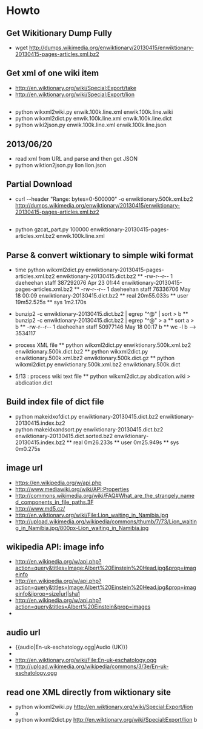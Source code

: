 # Howto
## Get Wikitionary Dump Fully
 * wget http://dumps.wikimedia.org/enwiktionary/20130415/enwiktionary-20130415-pages-articles.xml.bz2
## Get xml of one wiki item
 * http://en.wiktionary.org/wiki/Special:Export/take
 * http://en.wiktionary.org/wiki/Special:Export/lion

##
 * python wikxml2wiki.py enwik.100k.line.xml enwik.100k.line.wiki
 * python wikxml2dict.py enwik.100k.line.xml enwik.100k.line.dict
 * python wiki2json.py enwik.100k.line.xml enwik.100k.line.json
## 2013/06/20
 * read xml from URL and parse and then get JSON
 * python wiktion2json.py lion lion.json

## Partial Download
 * curl --header "Range: bytes=0-500000" -o enwiktionary.500k.xml.bz2 http://dumps.wikimedia.org/enwiktionary/20130415/enwiktionary-20130415-pages-articles.xml.bz2

##
 * python gzcat_part.py 100000 enwiktionary-20130415-pages-articles.xml.bz2 enwik.100k.line.xml
## Parse & convert wiktionary to simple wiki format
 * time python wikxml2dict.py  enwiktionary-20130415-pages-articles.xml.bz2 enwiktionary-20130415.dict.bz2
 ** -rw-r--r--  1 daeheehan  staff  387292076 Apr 23 01:44 enwiktionary-20130415-pages-articles.xml.bz2
 ** -rw-r--r--  1 daeheehan  staff   76336706 May 18 00:09 enwiktionary-20130415.dict.bz2
 ** real    20m55.033s
 ** user    19m52.525s
 ** sys     1m2.170s

 * bunzip2 -c enwiktionary-20130415.dict.bz2 |  egrep "^@" | sort > b
 ** bunzip2 -c enwiktionary-20130415.dict.bz2 |  egrep "^@" > a
 ** sort a > b
 ** -rw-r--r--  1 daeheehan  staff  50977146 May 18 00:17 b
 ** wc -l b --> 3534117

 * process XML file
 ** python wikxml2dict.py enwiktionary.500k.xml.bz2 enwiktionary.500k.dict.bz2
 ** python wikxml2dict.py enwiktionary.500k.xml.bz2 enwiktionary.500k.dict.gz
 ** python wikxml2dict.py enwiktionary.500k.xml.bz2 enwiktionary.500k.dict
 * 5/13 : process wiki text file
 ** python wikxml2dict.py abdication.wiki  > abdication.dict
## Build index file of dict file
 * python makeidxofdict.py enwiktionary-20130415.dict.bz2 enwiktionary-20130415.index.bz2
 * python makeidxandsort.py enwiktionary-20130415.dict.bz2 enwiktionary-20130415.dict.sorted.bz2 enwiktionary-20130415.index.bz2
 ** real	0m26.233s
 ** user	0m25.949s
 ** sys	0m0.275s

## image url
* https://en.wikipedia.org/w/api.php
* http://www.mediawiki.org/wiki/API:Properties
* http://commons.wikimedia.org/wiki/FAQ#What_are_the_strangely_named_components_in_file_paths.3F
* http://www.md5.cz/ 
* http://en.wiktionary.org/wiki/File:Lion_waiting_in_Namibia.jpg
* http://upload.wikimedia.org/wikipedia/commons/thumb/7/73/Lion_waiting_in_Namibia.jpg/800px-Lion_waiting_in_Namibia.jpg

## wikipedia API: image info
* http://en.wikipedia.org/w/api.php?action=query&titles=Image:Albert%20Einstein%20Head.jpg&prop=imageinfo
* http://en.wikipedia.org/w/api.php?action=query&titles=Image:Albert%20Einstein%20Head.jpg&prop=imageinfo&iiprop=size|url|sha1
* http://en.wikipedia.org/w/api.php?action=query&titles=Albert%20Einstein&prop=images
* 
## audio url
* {{audio|En-uk-eschatology.ogg|Audio (UK)}}
* <source src="//upload.wikimedia.org/wikipedia/commons/3/3e/En-uk-eschatology.ogg" type="audio/ogg; codecs=&quot;vorbis&quot;" data-title="Original Ogg file (411 kbps)" data-shorttitle="Ogg source" data-width="0" data-height="0" data-bandwidth="411402"></source>
* http://en.wiktionary.org/wiki/File:En-uk-eschatology.ogg
* http://upload.wikimedia.org/wikipedia/commons/3/3e/En-uk-eschatology.ogg


## read one XML directly from wiktionary site
* python wikxml2wiki.py http://en.wiktionary.org/wiki/Special:Export/lion a
* python wikxml2dict.py http://en.wiktionary.org/wiki/Special:Export/lion b
